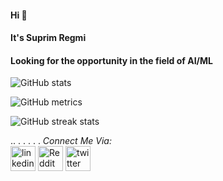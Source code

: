 #### Hi 👋 
#### It's Suprim Regmi
#### Looking for the opportunity in the field of AI/ML

![GitHub stats](https://github-readme-stats.vercel.app/api?username=suprimregmi&show_icons=true&theme=radical)  

![GitHub metrics](https://metrics.lecoq.io/suprimregmi)  

![GitHub streak stats](https://github-readme-streak-stats.herokuapp.com/?user=suprimregmi)  

..
.
.
.
.
.
<i font-color = "cyan"> Connect Me Via: </i>
</br>
[<img src='https://cdn.jsdelivr.net/npm/simple-icons@3.0.1/icons/linkedin.svg' alt='linkedin' height='40'>](https://www.linkedin.com/in/SuprimRegmi/)  [<img src='https://cdn.jsdelivr.net/npm/simple-icons@3.0.1/icons/reddit.svg' alt='Reddit' height='40'>](https://www.reddit.com/user/gildedprotagonist)
[<img src='https://cdn.jsdelivr.net/npm/simple-icons@3.0.1/icons/twitter.svg' alt='twitter' height='40'>](https://twitter.com/regmi_suprim)
</br>

